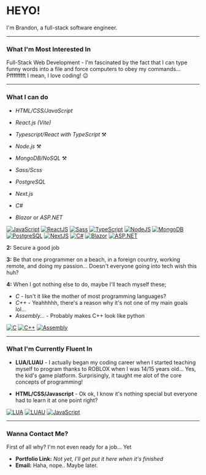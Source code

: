 # HEYO!

I'm Brandon, a full-stack software engineer.

---

### What I'm Most Interested In

Full-Stack Web Development - I'm fascinated by the fact that I can type funny words into a file and force computers to obey my commands... Pfffffffft I mean, I love coding! 😉

---

### What I can do

- *HTML/CSS/JavaScript*
-  *React.js (Vite)*
- *Typescript/React with TypeScript* ⚒️
- *Node.js* ⚒️
- *MongoDB/NoSQL* ⚒️

- *Sass/Scss*
- *PostgreSQL*  
- *Next.js*  
- *C#*  
- *Blazor* or *ASP.NET*

[![JavaScript](https://img.shields.io/badge/javascript-black?style=for-the-badge&logo=javascript)](https://developer.mozilla.org/en-US/docs/Web/JavaScript)
[![ReactJS](https://img.shields.io/badge/react-black?style=for-the-badge&logo=react)](https://react.dev/)
[![Sass](https://img.shields.io/badge/sass-black?style=for-the-badge&logo=sass)](https://sass-lang.com/)
[![TypeScript](https://img.shields.io/badge/typescript-black?style=for-the-badge&logo=typescript)](https://www.typescriptlang.org/)
[![NodeJS](https://img.shields.io/badge/node-black?style=for-the-badge&logo=nodejs)](https://nodejs.org/en)
[![MongoDB](https://img.shields.io/badge/mongodb-black?style=for-the-badge&logo=mongodb)](https://www.mongodb.com/)
[![PostgreSQL](https://img.shields.io/badge/postgresql-black?style=for-the-badge&logo=postgresql)](https://www.postgresql.org/)
[![NextJS](https://img.shields.io/badge/nextjs-black?style=for-the-badge&logo=next)](https://nextjs.org/)
[![C#](https://img.shields.io/badge/C%20Sharp-black?style=for-the-badge&logo=csharp)](https://learn.microsoft.com/en-us/dotnet/csharp/)
[![Blazor](https://img.shields.io/badge/blazor-black?style=for-the-badge&logo=blazor)](https://dotnet.microsoft.com/en-us/apps/aspnet/web-apps/blazor)
[![ASP.NET](https://img.shields.io/badge/asp.net-black?style=for-the-badge&logo=.net)](https://dotnet.microsoft.com/en-us/apps/aspnet)

**2:** Secure a good job 

**3:** Be that one programmer on a beach, in a foreign country, working remote, and doing my passion... Doesn't everyone going into tech wish this huh?

**4:** When I got nothing else to do, maybe I'll teach myself these;

- *C* - Isn't it like the mother of most programming languages?  
- *C++* - Yeahhhhh, there's a reason why it's not one of my main goals lol...  
- *Assembly...* - Probably makes C++ look like python

[![C](https://img.shields.io/badge/c-black?style=for-the-badge&logo=c)](https://devdocs.io/c/)
[![C++](https://img.shields.io/badge/c++-black?style=for-the-badge&logo=cplusplus)](https://devdocs.io/c/)
[![Assembly](https://img.shields.io/badge/assembly-black?style=for-the-badge&logo=assembly)](https://docs.oracle.com/cd/E19253-01/817-5477/817-5477.pdf)

---

### What I'm Currently Fluent In

- **LUA/LUAU** - I actually began my coding career when I started teaching myself to program thanks to ROBLOX when I was 14/15 years old... Yes, the kid's game platform. Surprisingly, it taught me alot of the core concepts of programming!

- **HTML/CSS/Javascript** - Ok ok, I know it's nothing special but everyone had to learn it at one point right?

[![LUA](https://img.shields.io/badge/lua-black?style=for-the-badge&logo=lua)](https://www.lua.org/)
[![LUAU](https://img.shields.io/badge/luau-black?style=for-the-badge&logo=luau)](https://create.roblox.com/docs/luau)
[![JavaScript](https://img.shields.io/badge/javascript-black?style=for-the-badge&logo=javascript)](https://developer.mozilla.org/en-US/docs/Web/JavaScript)

---

### Wanna Contact Me?

First of all why? I'm not even ready for a job... Yet

- **Portfolio Link:** *Not yet, I'll get put it here when it's finished*
- **Email:** Haha, nope.. Maybe later.

<!---
BrandonMartinDev/BrandonMartinDev is a ✨ special ✨ repository because its `README.md` (this file) appears on your GitHub profile.
You can click the Preview link to take a look at your changes.
--->
